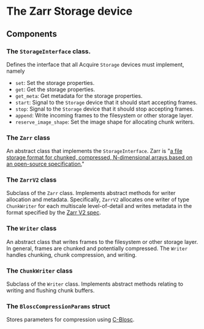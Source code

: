 # The Zarr Storage device

## Components

### The `StorageInterface` class.

Defines the interface that all Acquire `Storage` devices must implement, namely

- `set`: Set the storage properties.
- `get`: Get the storage properties.
- `get_meta`: Get metadata for the storage properties.
- `start`: Signal to the `Storage` device that it should start accepting frames.
- `stop`: Signal to the `Storage` device that it should stop accepting frames.
- `append`: Write incoming frames to the filesystem or other storage layer.
- `reserve_image_shape`: Set the image shape for allocating chunk writers.

### The `Zarr` class

An abstract class that implements the `StorageInterface`.
Zarr is "[a file storage format for chunked, compressed, N-dimensional arrays based on an open-source specification.](https://zarr.readthedocs.io/en/stable/index.html)"

### The `ZarrV2` class

Subclass of the `Zarr` class.
Implements abstract methods for writer allocation and metadata.
Specifically, `ZarrV2` allocates one writer of type `ChunkWriter` for each multiscale level-of-detail
and writes metadata in the format specified by the [Zarr V2 spec](https://zarr.readthedocs.io/en/stable/spec/v2.html).

### The `Writer` class

An abstract class that writes frames to the filesystem or other storage layer.
In general, frames are chunked and potentially compressed.
The `Writer` handles chunking, chunk compression, and writing.

### The `ChunkWriter` class

Subclass of the `Writer` class.
Implements abstract methods relating to writing and flushing chunk buffers.

### The `BloscCompressionParams` struct

Stores parameters for compression using [C-Blosc](https://github.com/Blosc/c-blosc).
